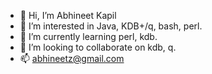 - 👋 Hi, I’m Abhineet Kapil
- 👀 I’m interested in Java, KDB+/q, bash, perl.
- 🌱 I’m currently learning perl, kdb.
- 💞️ I’m looking to collaborate on kdb, q.
- 📫 abhineetz@gmail.com

<!---
abhineetz/abhineetz is a ✨ special ✨ repository because its `README.md` (this file) appears on your GitHub profile.
You can click the Preview link to take a look at your changes.
--->
